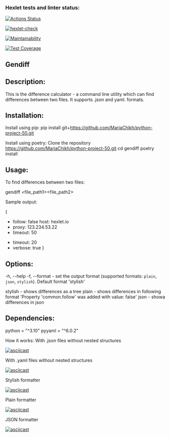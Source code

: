 ### Hexlet tests and linter status:
[![Actions Status](https://github.com/MariaChikh/python-project-50/actions/workflows/hexlet-check.yml/badge.svg)](https://github.com/MariaChikh/python-project-50/actions)

[![hexlet-check](https://github.com/MariaChikh/python-project-50/actions/workflows/hexlet-check.yml/badge.svg)](https://github.com/MariaChikh/python-project-50/actions/workflows/hexlet-check.yml)

[![Maintainability](https://api.codeclimate.com/v1/badges/a4d0ceab80c0aaffeef0/maintainability)](https://codeclimate.com/github/MariaChikh/python-project-50/maintainability)

[![Test Coverage](https://api.codeclimate.com/v1/badges/a4d0ceab80c0aaffeef0/test_coverage)](https://codeclimate.com/github/MariaChikh/python-project-50/test_coverage)

## Gendiff

## Description:

This is the difference calculator - a command line utility which can find differences between two files. It supports .json and yaml. formats.

## Installation:

Install using pip:
pip install git+https://github.com/MariaChikh/python-project-50.git

Install using poetry:
Clone the repository https://github.com/MariaChikh/python-project-50.git
cd gendiff
poetry install

## Usage:

To find differences between two files:

gendiff <file_path1><file_path2>

Sample output:

{
  - follow: false
    host: hexlet.io
  - proxy: 123.234.53.22
  - timeout: 50
  + timeout: 20
  + verbose: true
}

## Options:
-h, --help 
-f, --format - set the output format (supported formats: `plain`, `json`, `stylish`). Default format 'stylish'

stylish - shows differences as a tree
plain - shows differences in following format 'Property 'common.follow' was added with value: false'
json - showa differences in json

## Dependencies:
python = "^3.10"
pyyaml = "^6.0.2"


How it works:
With .json files without nested structures

[![asciicast](https://asciinema.org/a/YYcms1mAnpB120WXLK1K5tuhQ.svg)](https://asciinema.org/a/YYcms1mAnpB120WXLK1K5tuhQ)

With .yaml files without nested structures

[![asciicast](https://asciinema.org/a/hvpR8g0d8HdNp5E6nujktr3VZ.svg)](https://asciinema.org/a/hvpR8g0d8HdNp5E6nujktr3VZ)

Stylish formatter

[![asciicast](https://asciinema.org/a/AarLLQMvkb5uvMHn13opZOYqh.svg)](https://asciinema.org/a/AarLLQMvkb5uvMHn13opZOYqh)

Plain formatter

[![asciicast](https://asciinema.org/a/mBYJp9CJTJ6z9HZQhRZn7GziY.svg)](https://asciinema.org/a/mBYJp9CJTJ6z9HZQhRZn7GziY)

JSON formatter

[![asciicast](https://asciinema.org/a/6QXjceor5YUbu2TbiFZBNqZtg.svg)](https://asciinema.org/a/6QXjceor5YUbu2TbiFZBNqZtg)
